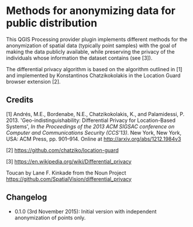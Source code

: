 # Methods for anonymizing data for public distribution

This QGIS Processing provider plugin implements different methods for the
anonymization of spatial data (typically point samples) with the goal of making
the data publicly available, while preserving the privacy of the individuals
whose information the dataset contains (see [3]).

The differential privacy algorithm is based on the algorithm outlined in [1]
and implemented by Konstantinos Chatzikokolakis in the Location Guard
browser extension [2].

## Credits

[1] Andrés, M.E., Bordenabe, N.E., Chatzikokolakis, K., and Palamidessi, P.
2013. 'Geo-indistinguishability: Differential Privacy for Location-Based
Systems', *In the Proceedings of the 2013 ACM SIGSAC conference on Computer
and Communications Security (CCS'13)*. New York, New York, USA: ACM Press,
pp. 901–914. Online at http://arxiv.org/abs/1212.1984v3

[2] https://github.com/chatziko/location-guard

[3] https://en.wikipedia.org/wiki/Differential_privacy

Toucan by Lane F. Kinkade from the Noun Project
https://github.com/SpatialVision/differential_privacy

## Changelog

* 0.1.0 (3rd November 2015): Initial version with independent anonymization of 
  points only.
